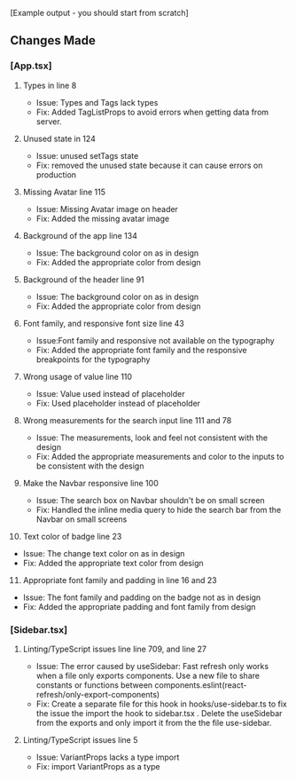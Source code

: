 [Example output - you should start from scratch]

## Changes Made

### [App.tsx]

1. Types in line 8
   - Issue: Types and Tags lack types
   - Fix: Added TagListProps to avoid errors when getting data from server.
2. Unused state in 124

   - Issue: unused setTags state
   - Fix: removed the unused state because it can cause errors on production

3. Missing Avatar line 115

   - Issue: Missing Avatar image on header
   - Fix: Added the missing avatar image

4. Background of the app line 134

   - Issue: The background color on as in design
   - Fix: Added the appropriate color from design

5. Background of the header line 91

   - Issue: The background color on as in design
   - Fix: Added the appropriate color from design

6. Font family, and responsive font size line 43

   - Issue:Font family and responsive not available on the typography
   - Fix: Added the appropriate font family and the responsive breakpoints for the typography

7. Wrong usage of value line 110

   - Issue: Value used instead of placeholder
   - Fix: Used placeholder instead of placeholder

8. Wrong measurements for the search input line 111 and 78

   - Issue: The measurements, look and feel not consistent with the design
   - Fix: Added the appropriate measurements and color to the inputs to be consistent with the design

9. Make the Navbar responsive line 100

   - Issue: The search box on Navbar shouldn't be on small screen
   - Fix: Handled the inline media query to hide the search bar from the Navbar on small screens

10. Text color of badge line 23

- Issue: The change text color on as in design
- Fix: Added the appropriate text color from design

11. Appropriate font family and padding in line 16 and 23

- Issue: The font family and padding on the badge not as in design
- Fix: Added the appropriate padding and font family from design

### [Sidebar.tsx]

1. Linting/TypeScript issues line line 709, and line 27

   - Issue: The error caused by useSidebar: Fast refresh only works when a file only exports components. Use a new file to share constants or functions between components.eslint(react-refresh/only-export-components)
   - Fix: Create a separate file for this hook in hooks/use-sidebar.ts to fix the issue the import the hook to sidebar.tsx . Delete the useSidebar from the exports and only import it from the the file use-sidebar.

2. Linting/TypeScript issues line 5
   - Issue: VariantProps lacks a type import
   - Fix: import VariantProps as a type
